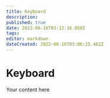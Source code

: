 ```yaml
---
title: Keyboard
description: 
published: true
date: 2022-06-16T03:12:16.058Z
tags: 
editor: markdown
dateCreated: 2022-06-16T03:06:25.462Z
---
```


# Keyboard
Your content here